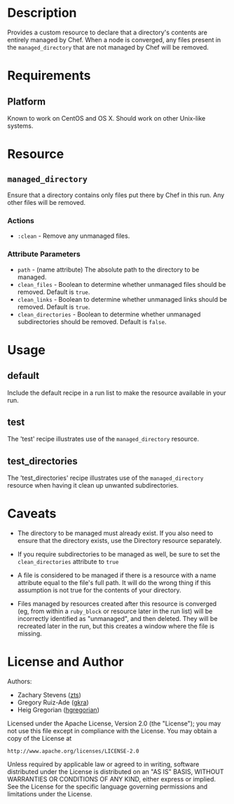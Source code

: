 Description
===========

Provides a custom resource to declare that a directory's contents are
entirely managed by Chef.  When a node is converged, any files present
in the `managed_directory` that are not managed by Chef will be removed.


Requirements
============

Platform
--------

Known to work on CentOS and OS X.  Should work on other Unix-like
systems.


Resource
=================

`managed_directory`
---------------------------

Ensure that a directory contains only files put there by Chef in this
run.  Any other files will be removed.

### Actions

- `:clean` - Remove any unmanaged files.

### Attribute Parameters

- `path` - (name attribute) The absolute path to the directory to be managed.
- `clean_files` - Boolean to determine whether unmanaged files should be
  removed. Default is `true`.
- `clean_links` - Boolean to determine whether unmanaged links should be
  removed. Default is `true`.
- `clean_directories` - Boolean to determine whether unmanaged subdirectories
  should be removed. Default is `false`.


Usage
=====

default
-------

Include the default recipe in a run list to make the resource
available in your run.

test
----

The 'test' recipe illustrates use of the `managed_directory` resource.

test_directories
----------------

The 'test_directories' recipe illustrates use of the `managed_directory`
resource when having it clean up unwanted subdirectories.


Caveats
=======

 * The directory to be managed must already exist.  If you also need
   to ensure that the directory exists, use the Directory resource
   separately.

 * If you require subdirectories to be managed as well, be sure to set the
   `clean_directories` attribute to `true`

 * A file is considered to be managed if there is a resource with a
   name attribute equal to the file's full path.  It will do the wrong
   thing if this assumption is not true for the contents of your
   directory.

 * Files managed by resources created after this resource is converged
   (eg, from within a `ruby_block` or resource later in the run list) will
   be incorrectly identified as "unmanaged", and then deleted.  They
   will be recreated later in the run, but this creates a window where
   the file is missing.


License and Author
==================

Authors:
- Zachary Stevens ([zts](https://github.com/zts))
- Gregory Ruiz-Ade ([gkra](https://github.com/gkra))
- Heig Gregorian ([hgregorian](https://github.com/hgregorian))

Licensed under the Apache License, Version 2.0 (the "License");
you may not use this file except in compliance with the License.
You may obtain a copy of the License at

    http://www.apache.org/licenses/LICENSE-2.0

Unless required by applicable law or agreed to in writing, software
distributed under the License is distributed on an "AS IS" BASIS,
WITHOUT WARRANTIES OR CONDITIONS OF ANY KIND, either express or implied.
See the License for the specific language governing permissions and
limitations under the License.
